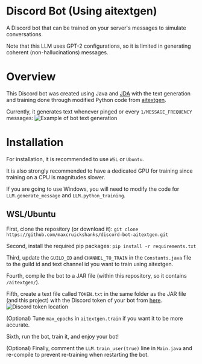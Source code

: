 # Discord Bot (Using aitextgen)
A Discord bot that can be trained on your server's messages to simulate conversations.

Note that this LLM uses GPT-2 configurations, so it is limited in generating coherent (non-hallucinations) messages.

# Overview
This Discord bot was created using Java and [JDA](https://github.com/discord-jda/JDA) with the text generation and training done through modified Python code from [aitextgen](https://github.com/minimaxir/aitextgen).

Currently, it generates text whenever pinged or every `1/MESSAGE_FREQUENCY` messages:
![Example of bot text generation](https://i.gyazo.com/0192c87199ec93f93ba2477af0ac205f.png)

# Installation
For installation, it is recommended to use `WSL` or `Ubuntu`.

It is also strongly recommended to have a dedicated GPU for training since training on a CPU is magnitudes slower.

If you are going to use Windows, you will need to modify the code for `LLM.generate_message` and `LLM.python_training`.

## WSL/Ubuntu
First, clone the repository (or download it): `git clone https://github.com/maxcruickshanks/discord-bot-aitextgen.git`

Second, install the required pip packages: `pip install -r requirements.txt`

Third, update the `GUILD_ID` and `CHANNEL_TO_TRAIN` in the `Constants.java` file to the guild id and text channel id you want to train using aitextgen.

Fourth, compile the bot to a JAR file (within this repository, so it contains `/aitextgen/`).

Fifth, create a text file called `TOKEN.txt` in the same folder as the JAR file (and this project) with the Discord token of your bot from [here](https://discord.com/developers/applications/).
![Discord token location](https://i.gyazo.com/356884038b0463e14cd99b8a0ed92189.png)

(Optional) Tune `max_epochs` in `aitextgen.train` if you want it to be more accurate.

Sixth, run the bot, train it, and enjoy your bot!

(Optional) Finally, comment the `LLM.train_user(true)` line in `Main.java` and re-compile to prevent re-training when restarting the bot.
